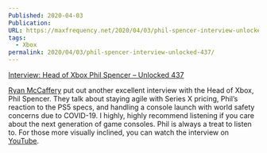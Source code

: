 ```yaml
---
Published: 2020-04-03
Publication: 
URL: https://maxfrequency.net/2020/04/03/phil-spencer-interview-unlocked-437/
tags:
  - Xbox
permalink: 2020/04/03/phil-spencer-interview-unlocked-437/
---
```

[Interview: Head of Xbox Phil Spencer – Unlocked 437](https://overcast.fm/+KEMpuS6w)  

[Ryan McCaffery](https://twitter.com/DMC_Ryan) put out another excellent interview with the Head of Xbox, Phil Spencer. They talk about staying agile with Series X pricing, Phil’s reaction to the PS5 specs, and handling a console launch with world safety concerns due to COVID-19. I highly, highly recommend listening if you care about the next generation of game consoles. Phil is always a treat to listen to. For those more visually inclined, you can watch the interview on [YouTube](https://www.youtube.com/watch?v=p8-lszhflhQ).